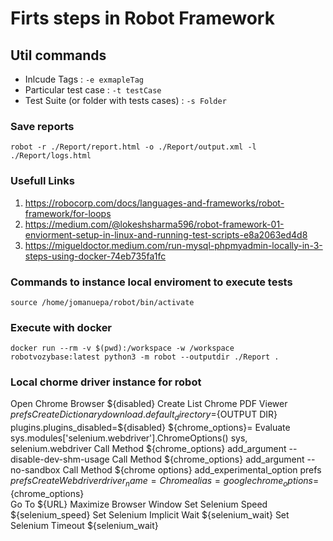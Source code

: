 # Firts steps in Robot Framework

## Util commands
- Inlcude Tags : `-e exmapleTag`
- Particular test case : `-t testCase`
- Test Suite (or folder with tests cases) : `-s Folder`

### Save reports

`robot -r ./Report/report.html -o ./Report/output.xml -l ./Report/logs.html`

### Usefull Links

1. https://robocorp.com/docs/languages-and-frameworks/robot-framework/for-loops
2. https://medium.com/@lokeshsharma596/robot-framework-01-enviorment-setup-in-linux-and-running-test-scripts-e8a2063ed4d8
3. https://migueldoctor.medium.com/run-mysql-phpmyadmin-locally-in-3-steps-using-docker-74eb735fa1fc

### Commands to instance local enviroment to execute tests

`source /home/jomanuepa/robot/bin/activate`

### Execute with docker

`docker run --rm -v $(pwd):/workspace -w /workspace robotvozybase:latest python3 -m robot --outputdir ./Report .`

### Local chorme driver instance for robot

Open Chrome Browser
    ${disabled}    Create List    Chrome PDF Viewer
    ${prefs}    Create Dictionary    download.default_directory=${OUTPUT DIR}     plugins.plugins_disabled=${disabled}
    ${chrome_options}=    Evaluate    sys.modules['selenium.webdriver'].ChromeOptions()    sys, selenium.webdriver
    Call Method    ${chrome_options}    add_argument    --disable-dev-shm-usage
    Call Method    ${chrome_options}    add_argument    --no-sandbox
    Call Method    ${chrome options}    add_experimental_option    prefs    ${prefs}
    Create Webdriver    driver_name=Chrome    alias=google    chrome_options=${chrome_options}   
    Go To    ${URL}
    Maximize Browser Window
    Set Selenium Speed          ${selenium_speed}
    Set Selenium Implicit Wait  ${selenium_wait}
    Set Selenium Timeout	    ${selenium_wait}
    
    

